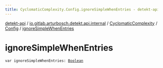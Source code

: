 ```yaml
---
title: CyclomaticComplexity.Config.ignoreSimpleWhenEntries - detekt-api
---
```


[detekt-api](../../../index.html) / [io.gitlab.arturbosch.detekt.api.internal](../../index.html) / [CyclomaticComplexity](../index.html) / [Config](index.html) / [ignoreSimpleWhenEntries](./ignore-simple-when-entries.html)

# ignoreSimpleWhenEntries

`var ignoreSimpleWhenEntries: `[`Boolean`](https://kotlinlang.org/api/latest/jvm/stdlib/kotlin/-boolean/index.html)
